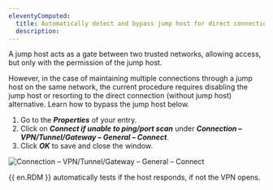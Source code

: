 ```yaml
---
eleventyComputed:
  title: Automatically detect and bypass jump host for direct connections in local network
  description:
---
```

A jump host acts as a gate between two trusted networks, allowing access, but only with the permission of the jump host.

However, in the case of maintaining multiple connections through a jump host on the same network, the current procedure requires disabling the jump host or resorting to the direct connection (without jump host) alternative. Learn how to bypass the jump host below.

1. Go to the ***Properties*** of your entry.
2. Click on ***Connect if unable to ping/port scan*** under ***Connection – VPN/Tunnel/Gateway – General – Connect***.
3. Click ***OK*** to save and close the window.

![Connection – VPN/Tunnel/Gateway – General – Connect](https://cdnweb.devolutions.net/docs/en/kb/KB6028.png)

{{ en.RDM }} automatically tests if the host responds, if not the VPN opens.

